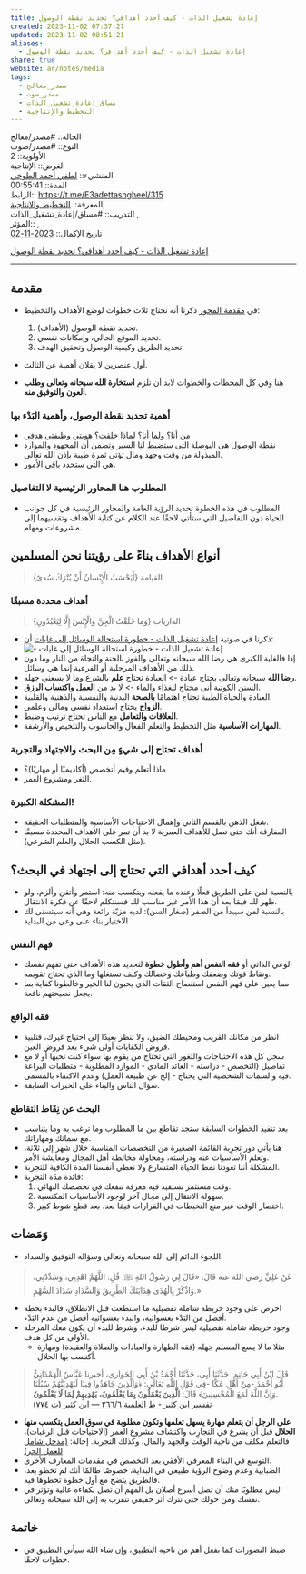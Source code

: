 ```yaml
---  
title: إعادة تشغيل الذات - كيف أحدد أهدافي؟ تحديد نقطة الوصول  
created: 2023-11-02 07:37:27  
updated: 2023-11-02 08:51:21  
aliases:  
  - إعادة تشغيل الذات - كيف أحدد أهدافي؟ تحديد نقطة الوصول  
share: true  
website: ar/notes/media  
tags:  
  - مصدر_معالج  
  - مصدر_صوت  
  - مساق_إعادة_تشغيل_الذات  
  - التخطيط واﻹنتاجية  
---  
```

  
  
  
الحالة:: #مصدر/معالج    
النوع:: #مصدر/صوت    
اﻷولوية:: 2    
الغرض:: الإنتاجية    
المنشيء:: [لطفي أحمد الطوخي](%D9%84%D8%B7%D9%81%D9%8A%20%D8%A3%D8%AD%D9%85%D8%AF%20%D8%A7%D9%84%D8%B7%D9%88%D8%AE%D9%8A.md)    
المدة:: 00:55:41    
الرابط:: <https://t.me/E3adettashgheel/315>    
المعرفة:: [التخطيط واﻹنتاجية](%D8%A7%D9%84%D8%AA%D8%AE%D8%B7%D9%8A%D8%B7%20%D9%88%D8%A7%EF%BB%B9%D9%86%D8%AA%D8%A7%D8%AC%D9%8A%D8%A9.md),    
التدريب:: #مساق/إعادة_تشغيل_الذات ,    
المؤثر:: ,    
تاريخ اﻹكمال:: [2023-11-02](2023-11-02.md)  
  
[إعادة تشغيل الذات - كيف أحدد أهدافي؟ تحديد نقطة الوصول](https://t.me/E3adettashgheel/315)  
  
---  
  
## مقدمة  
  
- في [مقدمة المحور](./%D8%A5%D8%B9%D8%A7%D8%AF%D8%A9%20%D8%AA%D8%B4%D8%BA%D9%8A%D9%84%20%D8%A7%D9%84%D8%B0%D8%A7%D8%AA%20-%20%D9%85%D9%82%D8%AF%D9%85%D8%A9%20%D9%88%D8%AA%D8%B5%D9%88%D8%B1%20%D8%B9%D8%A7%D9%85%20%D9%84%D9%85%D8%AD%D9%88%D8%B1%20%D9%88%D8%B6%D8%B9%20%D8%A7%D9%84%D8%A3%D9%87%D8%AF%D8%A7%D9%81%20%D9%88%D8%A7%D9%84%D8%AA%D8%AE%D8%B7%D9%8A%D8%B7.md#ماذا%20سنتعلم؟) ذكرنا أنه نحتاج ثلاث خطوات لوضع الأهداف والتخطيط:  
	1. تحديد نقطة الوصول (الأهداف).  
	2. تحديد الموقع الحالي، وإمكانات نفسي.  
	3. تحديد الطريق وكيفية الوصول وتحقيق الهدف.  
  
- أول عنصرين لا يقلان أهمية عن الثالث.  
- هنا وفي كل المحطات والخطوات لابد أن تلزم **استخارة الله سبحانه وتعالى وطلب العون والتوفيق منه**.  
  
### أهمية تحديد نقطة الوصول، وأهمية البَدْء بها  
  
- [من أنا؟ ولما أنا؟ لماذا خلقت؟ هويتي وظيفتي هدفي](./%D9%85%D9%86%20%D8%A3%D9%86%D8%A7%D8%9F%20%D9%88%D9%84%D9%85%D8%A7%20%D8%A3%D9%86%D8%A7%D8%9F%20%D9%84%D9%85%D8%A7%D8%B0%D8%A7%20%D8%AE%D9%84%D9%82%D8%AA%D8%9F%20%D9%87%D9%88%D9%8A%D8%AA%D9%8A%20%D9%88%D8%B8%D9%8A%D9%81%D8%AA%D9%8A%20%D9%87%D8%AF%D9%81%D9%8A.md)  
- نقطة الوصول هي البوصلة التي ستضبط لنا السير وتضمن أن المجهود والموارد المبذولة من وقت وجهد ومال تؤتي ثمرة طيبة بإذن الله تعالى.  
- هي التي ستحدد باقي الأمور.  
  
### المطلوب هنا المحاور الرئيسية لا التفاصيل  
  
- المطلوب في هذه الخطوة تحديد الرؤية العامة والمحاور الرئيسية في كل جوانب الحياة دون التفاصيل التي ستأتي لاحقًا عند الكلام عن كتابة الأهداف وتقسيهما إلى مشروعات ومهام.  
  
## أنواع الأهداف بناءً على رؤيتنا نحن المسلمين  
  
> {أَيَحْسَبُ الْإِنْسانُ أَنْ يُتْرَكَ سُدىً} القيامة  
  
### أهداف محددة مسبقًا  
  
> {وَما خَلَقْتُ الْجِنَّ وَالْإِنْسَ إِلَّا لِيَعْبُدُونِ} الذاريات  
- ذكرنا في صوتية [إعادة تشغيل الذات - خطورة استحالة الوسائل إلى غايات](./%D8%A5%D8%B9%D8%A7%D8%AF%D8%A9%20%D8%AA%D8%B4%D8%BA%D9%8A%D9%84%20%D8%A7%D9%84%D8%B0%D8%A7%D8%AA%20-%20%D8%AE%D8%B7%D9%88%D8%B1%D8%A9%20%D8%A7%D8%B3%D8%AA%D8%AD%D8%A7%D9%84%D8%A9%20%D8%A7%D9%84%D9%88%D8%B3%D8%A7%D8%A6%D9%84%20%D8%A5%D9%84%D9%89%20%D8%BA%D8%A7%D9%8A%D8%A7%D8%AA.md) أن: ![- إعادة تشغيل الذات - خطورة استحالة الوسائل إلى غايات](./%D8%A5%D8%B9%D8%A7%D8%AF%D8%A9%20%D8%AA%D8%B4%D8%BA%D9%8A%D9%84%20%D8%A7%D9%84%D8%B0%D8%A7%D8%AA%20-%20%D8%AE%D8%B7%D9%88%D8%B1%D8%A9%20%D8%A7%D8%B3%D8%AA%D8%AD%D8%A7%D9%84%D8%A9%20%D8%A7%D9%84%D9%88%D8%B3%D8%A7%D8%A6%D9%84%20%D8%A5%D9%84%D9%89%20%D8%BA%D8%A7%D9%8A%D8%A7%D8%AA.md#^1e1038)  
- إذا فالغاية الكبرى هي رضا الله سبحانه وتعالى والفوز بالجنة والنجاة من النار وما دون ذلك من الأهداف المرحلية أو الفرعية إنما هي وسائل.  
- **رضا الله** سبحانه وتعالى يحتاج عبادة -> العبادة تحتاج **علم** بالشرع وما لا يسعني جهله.  
- السنن الكونية أني محتاج للغذاء والماء -> لا بد من **العمل واكتساب الرزق**.  
- العبادة والحياة الطيبة تحتاج اهتمامًا **بالصحة** البدنية والنفسية والذهنية والقلبية.  
- **الزواج** يحتاج استعداد نفسي ومالي وعلمي.  
- **العلاقات والتعامل** مع الناس تحتاج ترتيب وضبط.  
- **المهارات الأساسية** مثل التخطيط والتعلم الفعال والحاسوب والتلخيص والأرشفة.  
  
### أهداف تحتاج إلى شيءٍ مِن البحث والاجتهاد والتجربة  
  
- ماذا أتعلم وفيم أتخصص (أكاديميًا أو مهاريًا)؟  
- الثغر ومشروع العمر.  
  
### المشكلة الكبيرة!  
  
- شغل الذهن بالقسم الثاني وإهمال الاحتياجات الأساسية والمتطلبات الحقيقة.  
- المفارقة أنك حتى تصل للأهداف العمرية لا بد أن تمر على الأهداف المحددة مسبقًا (مثل الكسب الحلال والعلم الشرعي).  
  
## كيف أحدد أهدافي التي تحتاج إلى اجتهاد في البحث؟  
  
- بالنسبة لمن على الطريق فعلًا وعنده ما يفعله ويتكسب منه: استمر وأتقن وألزم، ولو ظهر لك فيمَا بعد أن هذا الأمر غير مناسب لك فسنتكلم لاحقًا عن فكرة الانتقال.  
- بالنسبة لمن سيبدأ من الصفر (صغار السن): لديه مزيّة رائعة وهي أنه سيتسنى لك الاختيار بناء على وعي من البداية  
  
### فهم النفس  
  
- الوعي الذاتي أو **فقه النفس أهم وأطول خطوة** لتحديد هذه الأهداف حتى تفهم نفسك ونقاط قوتك وضعفك وطباعك وخصالك وكيف تستغلها وما الذي تحتاج تقويمه.  
- مما يعين على فهم النفس استنصاح الثقات الذي يحبون لنا الخير وخالطونا كفاية بما يجعل نصيحتهم نافعة.  
  
### فقه الواقع  
  
- انظر من مكانك القريب ومحيطك الضيق، ولا تنظر بعيدًا إلى احتياج غيرك، فتلبية فروض الكفايات أولى شيء بعد فروض العين.  
- سجل كل هذه الاحتياجات والثغور التي تحتاج من يقوم بها سواء كنت تحبها أو لا مع تفاصيل (التخصص - دراسته - العائد المادي - الموارد المطلوبة - متطلبات البراعة فيه والسمات الشخصية التي يحتاج - إلخ عن طبيعة العمل) وعدم الاكتفاء بالمسمى.  
- سؤال الناس والبناء على الخبرات السابقة.  
  
### البحث عن نِقَاط التقاطع  
  
- بعد تنفيذ الخطوات السابقة ستجد تقاطع بين ما المطلوب وما ترغب به وما يتناسب مع سماتك ومهاراتك.  
- هنا يأتي دور تجرِبة القائمة الصغيرة من التخصصات المناسبة خلال شهر إلى ثلاثة، وتعلم الأساسيات عنه ودراسته، ومحاولة مخالطة أهل المجال ومعايشة الأمر.  
- المشكلة أننا تعودنا نمط الحياة المتسارع ولا نعطي أنفسنا المدة الكافية للتجربة.  
- فائدة مدّة التجربة:  
	1. وقت مستثمر تستفيد فيه معرفة تنفعك في تخصصك النهائي.  
	2. سهولة الانتقال إلى مجال آخر لوجود اﻷساسيات المكتسبة.  
	3. اختصار الوقت عبر منع التخبطات في القرارات فيمَا بعد، بعد قطع شوط كبير.  
  
## وَمَضات  
  
- اللجوء الدائم إلى الله سبحانه وتعالى وسؤاله التوفيق والسداد.  
  
> عَنْ عَلِيٍّ رضي الله عنه قَالَ: «قَالَ لِي رَسُولُ اللهِ ﷺ: قُلِ: اللَّهُمَّ اهْدِنِي، وَسَدِّدْنِي، وَاذْكُرْ بِالْهُدَى هِدَايَتَكَ الطَّرِيقَ وَالسَّدَادِ سَدَادَ السَّهْمِ.»  
  
- احرص على وجود خريطة شاملة تفصيلية ما استطعت قبل الانطلاق، فالبدء بخطة أفضل من البَدْء بعشوائية، والبدء بعشوائية أفضل من عدم البَدْء.  
- وجود خريطة شاملة تفصيلية ليس شرطا للبدء، وشرط للبدء أن يكون معك المرحلة الأولى من كل هدف.  
	- مثلا ما لا يسع المسلم جهله (فقه الطهارة والعبادات والصلاة والعقيدة) ومهارة أكتسب بها الحلال.  
  
> قَالَ ابْنُ أَبِي حَاتِمٍ: حَدَّثَنَا أَبِي، حَدَّثَنَا أَحْمَدُ بْنُ أَبِي الحَواري، أخبرنا عَبَّاسٌ الْهَمْدَانِيُّ أَبُو أَحْمَدَ -مِنْ أَهْلِ عَكَّا -فِي قَوْلِ اللَّهِ تَعَالَى: ﴿وَالَّذِينَ جَاهَدُوا فِينَا لَنَهْدِيَنَّهُمْ سُبُلَنَا وَإِنَّ اللَّهَ لَمَعَ الْمُحْسِنِينَ﴾ قَالَ: **الَّذِينَ يَعْمَلُونَ بِمَا يَعْلَمُونَ، يَهْدِيهِمْ لِمَا لَا يَعْلَمُونَ**.    
> [تفسير ابن كثير - ط العلمية ٦/‏٢٦٦ — ابن كثير (ت ٧٧٤)](https://app.turath.io/book/23604?page=2758)  
  
- **على الرجل أن يتعلم مهارة يسهل تعلمها وتكون مطلوبة في سوق العمل يتكسب منها الحلال** قبل أن يشرع في التجارِب واكتشاف مشروع العمر (الاحتياجات قبل الرغبات)، فالتعلم مكلف من ناحية الوقت والجهد والمال، وكذلك التجربة. إحالة: [(مدخل شامل للعمل الحر)](https://t.me/LotfiELtokhi/344)  
- التوسع في البناء المعرفي الأفقي بعد التخصص في مقدمات المعارف اﻷخرى.  
- الضبابية وعدم وضوح الرؤية طبيعي في البداية، خصوصًا طالمّا أنك لم تخطو بعد، فالطريق يتضح مع أول خطوة تخطوها فيه.  
- ليس مطلوبًا منك أن تصل أسرع أصلان بل المهم أن تصل بكفاءة عالية وتؤثر في نفسك ومن حولك حتى تترك أثر حقيقي تتقرب به إلى الله سبحانه وتعالى.  
  
## خاتمة  
  
- ضبط التصورات كما نفعل أهم من ناحية التطبيق، وإن شاء الله سيأتي التطبيق في خطوات لاحقًا.  
